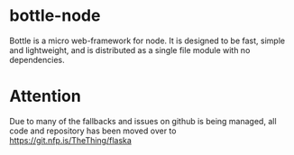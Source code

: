 # bottle-node
Bottle is a micro web-framework for node. It is designed to be fast, simple and lightweight, and is distributed as a single file module with no dependencies.

# Attention

Due to many of the fallbacks and issues on github is being managed, all code and repository has been moved over to https://git.nfp.is/TheThing/flaska
